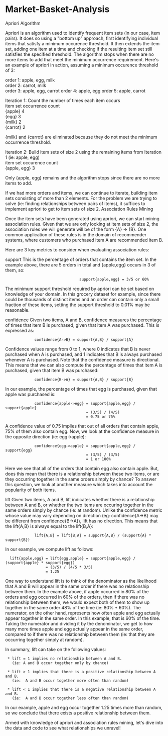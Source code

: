 # Market-Basket-Analysis


Apriori Algorithm

Apriori is an algorithm used to identify frequent item sets (in our case, item pairs). It does so using a "bottom up" approach, first identifying individual items that satisfy a minimum occurence threshold. It then extends the item set, adding one item at a time and checking if the resulting item set still satisfies the specified threshold. The algorithm stops when there are no more items to add that meet the minimum occurrence requirement. Here's an example of apriori in action, assuming a minimum occurence threshold of 3:

order 1: apple, egg, milk  
order 2: carrot, milk  
order 3: apple, egg, carrot
order 4: apple, egg
order 5: apple, carrot


Iteration 1:  Count the number of times each item occurs   
item set      occurrence count    
{apple}              4   
{egg}                3   
{milk}               2   
{carrot}             2   

{milk} and {carrot} are eliminated because they do not meet the minimum occurrence threshold.


Iteration 2: Build item sets of size 2 using the remaining items from Iteration 1 
             (ie: apple, egg)  
item set           occurence count  
{apple, egg}             3  

Only {apple, egg} remains and the algorithm stops since there are no more items to add.


If we had more orders and items, we can continue to iterate, building item sets consisting of more than 2 elements. For the problem we are trying to solve (ie: finding relationships between pairs of items), it suffices to implement apriori to get to item sets of size 2.
Association Rules Mining

Once the item sets have been generated using apriori, we can start mining association rules. Given that we are only looking at item sets of size 2, the association rules we will generate will be of the form {A} -> {B}. One common application of these rules is in the domain of recommender systems, where customers who purchased item A are recommended item B.

Here are 3 key metrics to consider when evaluating association rules:

support
    This is the percentage of orders that contains the item set. In the example above, there are 5 orders in total and {apple,egg} occurs in 3 of them, so:

                                     support{apple,egg} = 3/5 or 60%

   The minimum support threshold required by apriori can be set based on knowledge of your domain. In this grocery dataset for example, since there could be thousands of distinct items and an order can contain only a small fraction of these items, setting the support threshold to 0.01% may be reasonable.


confidence
  Given two items, A and B, confidence measures the percentage of times that item B is purchased, given that item A was purchased. This is expressed as:

                 confidence{A->B} = support{A,B} / support{A}   

  Confidence values range from 0 to 1, where 0 indicates that B is never purchased when A is purchased, and 1 indicates that B is always purchased whenever A is purchased. Note that the confidence measure is directional. This means that we can also compute the percentage of times that item A is purchased, given that item B was purchased:

                 confidence{B->A} = support{A,B} / support{B}    

In our example, the percentage of times that egg is purchased, given that apple was purchased is:

                 confidence{apple->egg} = support{apple,egg} / support{apple}
                                        = (3/5) / (4/5)
                                        = 0.75 or 75%

  A confidence value of 0.75 implies that out of all orders that contain apple, 75% of them also contain egg. Now, we look at the confidence measure in the opposite direction (ie: egg->apple):

                 confidence{egg->apple} = support{apple,egg} / support{egg}
                                        = (3/5) / (3/5)
                                        = 1 or 100%  

  Here we see that all of the orders that contain egg also contain apple. But, does this mean that there is a relationship between these two items, or are they occurring together in the same orders simply by chance? To answer this question, we look at another measure which takes into account the popularity of both items.

lift
    Given two items, A and B, lift indicates whether there is a relationship between A and B, or whether the two items are occuring together in the same orders simply by chance (ie: at random). Unlike the confidence metric whose value may vary depending on direction (eg: confidence{A->B} may be different from confidence{B->A}), lift has no direction. This means that the lift{A,B} is always equal to the lift{B,A}:

                 lift{A,B} = lift{B,A} = support{A,B} / (support{A} * support{B})   

  In our example, we compute lift as follows:

      lift{apple,egg} = lift{egg,apple} = support{apple,egg} / (support{apple} * support{egg})
                      = (3/5) / (4/5 * 3/5) 
                      = 1.25    

  One way to understand lift is to think of the denominator as the likelihood that A and B will appear in the same order if there was no relationship between them. In the example above, if apple occurred in 80% of the orders and egg occurred in 60% of the orders, then if there was no relationship between them, we would expect both of them to show up together in the same order 48% of the time (ie: 80% * 60%). The numerator, on the other hand, represents how often apple and egg actually appear together in the same order. In this example, that is 60% of the time. Taking the numerator and dividing it by the denominator, we get to how many more times apple and egg actually appear in the same order, compared to if there was no relationship between them (ie: that they are occurring together simply at random).

In summary, lift can take on the following values:

     * lift = 1 implies no relationship between A and B. 
       (ie: A and B occur together only by chance)

     * lift > 1 implies that there is a positive relationship between A and B.
       (ie:  A and B occur together more often than random)

     * lift < 1 implies that there is a negative relationship between A and B.
       (ie:  A and B occur together less often than random)

In our example, apple and egg occur together 1.25 times more than random, so we conclude that there exists a positive relationship between them.

Armed with knowledge of apriori and association rules mining, let's dive into the data and code to see what relationships we unravel!
